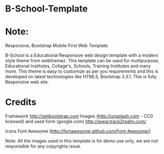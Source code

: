 # B-School-Template

Note:
====

Responsive, Bootstrap Mobile First Web Template 

B-School is a Educational Responsive web design template with a modern style theme from webthemez. This template can be used for multipurpose, Educational Institutes, Collage's, Schools, Training Institutes and many more. This theme is easy to customize as per you requirements and this is developed on latest technologies like HTML5, Bootstrap 3.3.1. This is fully Responsive web site.  
 

Credits
=======
Framework  http://getbootstrap.com
Images	(http://unsplash.com - CC0 licensed) and used form (google.com)
http://www.track2realty.com/


Icons	Font Awesome (http://fortawesome.github.com/Font-Awesome/)



Note: All the images used in this template is for demo use only, we are not responsible for any copyrights issue.
